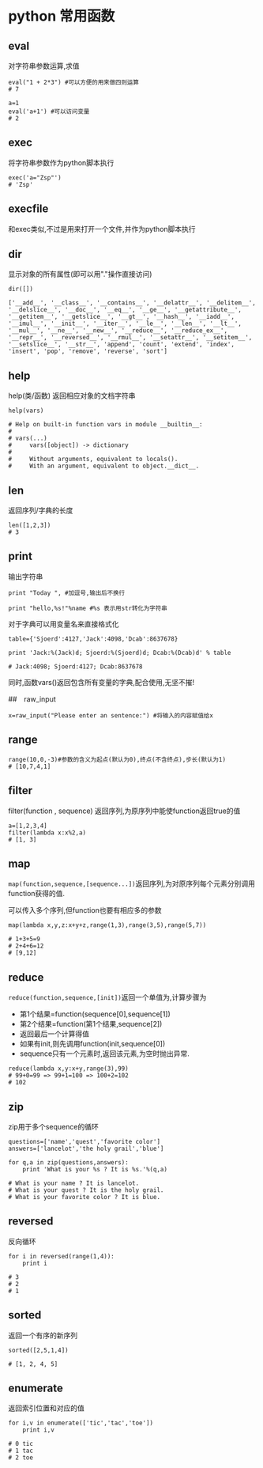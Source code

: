 # python 常用函数

## eval

对字符串参数运算,求值  

```
eval("1 + 2*3") #可以方便的用来做四则运算
# 7

a=1
eval('a+1') #可以访问变量
# 2
```


## exec

将字符串参数作为python脚本执行  

```
exec('a="Zsp"')  
# 'Zsp'
```


## execfile

和exec类似,不过是用来打开一个文件,并作为python脚本执行  

## dir

显示对象的所有属性(即可以用"."操作直接访问)  

```
dir([])

['__add__', '__class__', '__contains__', '__delattr__', '__delitem__', '__delslice__', '__doc__', '__eq__', '__ge__', '__getattribute__', '__getitem__', '__getslice__', '__gt__', '__hash__', '__iadd__', '__imul__', '__init__', '__iter__', '__le__', '__len__', '__lt__', '__mul__', '__ne__', '__new__', '__reduce__', '__reduce_ex__', '__repr__', '__reversed__', '__rmul__', '__setattr__', '__setitem__', '__setslice__', '__str__', 'append', 'count', 'extend', 'index', 'insert', 'pop', 'remove', 'reverse', 'sort']
```

## help

help(类/函数) 返回相应对象的文档字符串  

```
help(vars)

# Help on built-in function vars in module __builtin__:
# 
# vars(...)
#     vars([object]) -> dictionary
#     
#     Without arguments, equivalent to locals().
#     With an argument, equivalent to object.__dict__.
```

## len

返回序列/字典的长度

```
len([1,2,3])
# 3
```

## print

输出字符串 

```
print "Today ", #加逗号,输出后不换行

print "hello,%s!"%name #%s 表示用str转化为字符串
```

对于字典可以用变量名来直接格式化  

```
table={'Sjoerd':4127,'Jack':4098,'Dcab':8637678}

print 'Jack:%(Jack)d; Sjoerd:%(Sjoerd)d; Dcab:%(Dcab)d' % table

# Jack:4098; Sjoerd:4127; Dcab:8637678
```


同时,函数vars()返回包含所有变量的字典,配合使用,无坚不摧!  


##　raw_input

```
x=raw_input("Please enter an sentence:") #将输入的内容赋值给x
```


## range

```
range(10,0,-3)#参数的含义为起点(默认为0),终点(不含终点),步长(默认为1)
# [10,7,4,1]
```


## filter

filter(function , sequence) 返回序列,为原序列中能使function返回true的值  

```
a=[1,2,3,4]
filter(lambda x:x%2,a)
# [1, 3]
```


## map

`map(function,sequence,[sequence...])`返回序列,为对原序列每个元素分别调用function获得的值.  

可以传入多个序列,但function也要有相应多的参数  

```
map(lambda x,y,z:x+y+z,range(1,3),range(3,5),range(5,7))  

# 1+3+5=9
# 2+4+6=12
# [9,12]
```


## reduce



`reduce(function,sequence,[init])`返回一个单值为,计算步骤为  

* 第1个结果=function(sequence\[0],sequence\[1])
* 第2个结果=function(第1个结果,sequence\[2])
* 返回最后一个计算得值
* 如果有init,则先调用function(init,sequence\[0]) 
* sequence只有一个元素时,返回该元素,为空时抛出异常.


```
reduce(lambda x,y:x+y,range(3),99)
# 99+0=99 => 99+1=100 => 100+2=102
# 102
```


## zip

zip用于多个sequence的循环  

```
questions=['name','quest','favorite color']
answers=['lancelot','the holy grail','blue']

for q,a in zip(questions,answers):
    print 'What is your %s ? It is %s.'%(q,a)

# What is your name ? It is lancelot.
# What is your quest ? It is the holy grail.
# What is your favorite color ? It is blue.
```

## reversed

反向循环  

```
for i in reversed(range(1,4)):
    print i

# 3
# 2
# 1
```

## sorted

返回一个有序的新序列  

```
sorted([2,5,1,4])

# [1, 2, 4, 5]
```

## enumerate 

返回索引位置和对应的值  

```
for i,v in enumerate(['tic','tac','toe'])
    print i,v

# 0 tic
# 1 tac
# 2 toe
```



